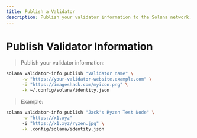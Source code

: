 ```yaml
---
title: Publish a Validator
description: Publish your validator information to the Solana network.
---
```


# Publish Validator Information

> Publish your validator information:

```sh
solana validator-info publish "Validator name" \
      -w "https://your-validator-website.example.com" \
      -i "https://imageshack.com/myicon.png" \
      -k ~/.config/solana/identity.json
```

> Example:

```sh
solana validator-info publish "Jack's Ryzen Test Node" \
      -w "https://x1.xyz"
      -i "https://x1.xyz/ryzen.jpg" \
      -k .config/solana/identity.json
```
